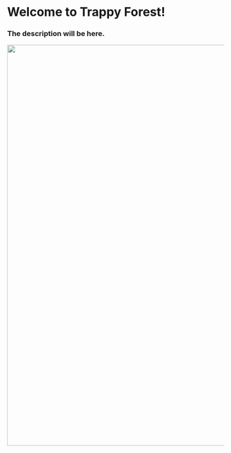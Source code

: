 # Welcome to Trappy Forest!
### The description will be here.

 <p align="center">
  <img width = "1744" height = "929" src="https://github.com/hi-im-angel/Trappy-Forest/blob/main/img/test_run.gif">
</p>
